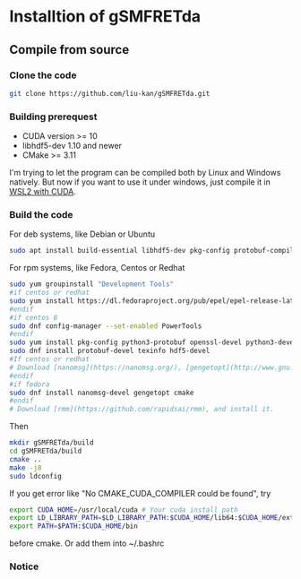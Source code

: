 # Installtion of gSMFRETda

## Compile from source

### Clone the code
```bash
git clone https://github.com/liu-kan/gSMFRETda.git
```

### Building prerequest
* CUDA version >= 10 
* libhdf5-dev 1.10 and newer 
* CMake >= 3.11

I'm trying to let the program can be compiled both by Linux and Windows natively. But now if you want to use it under windows, just compile it in [WSL2 with CUDA](https://docs.nvidia.com/cuda/wsl-user-guide/index.html).

### Build the code
For deb systems, like Debian or Ubuntu
```bash
sudo apt install build-essential libhdf5-dev pkg-config protobuf-compiler libprotobuf-dev libnanomsg-dev libboost-dev doxygen libboost-system-dev libboost-serialization-dev cmake gengetopt libboost-filesystem-dev
```
For rpm systems, like Fedora, Centos or Redhat
```bash
sudo yum groupinstall "Development Tools" 
#if centos or redhat
sudo yum install https://dl.fedoraproject.org/pub/epel/epel-release-latest-8.noarch.rpm # or epel-release-latest-<your_version>.noarch.rpm  
#endif
#if centos 8
sudo dnf config-manager --set-enabled PowerTools 
#endif
sudo yum install pkg-config python3-protobuf openssl-devel python3-devel 
sudo dnf install protobuf-devel texinfo hdf5-devel 
#If centos or redhat
# Download [nanomsg](https://nanomsg.org/), [gengetopt](http://www.gnu.org/software/gengetopt/), [cmake >=3.14](https://github.com/Kitware/CMake/releases/download/v3.17.4/cmake-3.17.4.tar.gz) and install them.
#endif
#if fedora
sudo dnf install nanomsg-devel gengetopt cmake
#endif
# Download [rmm](https://github.com/rapidsai/rmm), and install it.
```

Then
```bash
mkdir gSMFRETda/build
cd gSMFRETda/build
cmake ..
make -j8
sudo ldconfig
```
If you get error like "No CMAKE_CUDA_COMPILER could be found", try
```bash
export CUDA_HOME=/usr/local/cuda # Your cuda install path
export LD_LIBRARY_PATH=$LD_LIBRARY_PATH:$CUDA_HOME/lib64:$CUDA_HOME/extras/CUPTI/lib64
export PATH=$PATH:$CUDA_HOME/bin
```
before cmake. Or add them into ~/.bashrc

### Notice
<!-- If you encounter cuda memory access issues, check if your GPU has enough memory first!  -->
